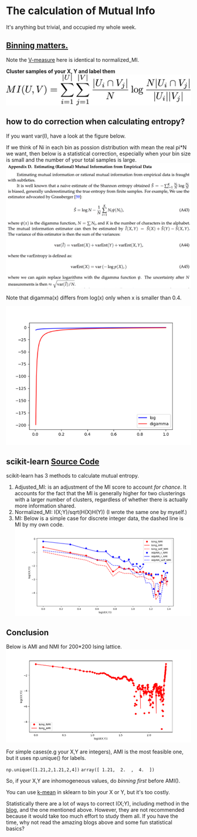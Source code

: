 # The calculation of Mutual Info

It's anything but trivial, and occupied my whole week.

## [Binning matters.](http://scikit-learn.org/stable/auto_examples/cluster/plot_adjusted_for_chance_measures.html#sphx-glr-auto-examples-cluster-plot-adjusted-for-chance-measures-py)
Note the [V-measure](http://scikit-learn.org/stable/modules/generated/sklearn.metrics.v_measure_score.html) here is identical to normalized_MI.

**Cluster samples of your X, Y and label them**
![](./imgs/latex-image-1.png)

## how to do correction when calculating entropy?
If you want var(I), have a look at the figure below.

If we think of Ni in each bin as possion distribution with mean the real pi*N we want, then below is a statistical correction, especially when your bin size is small and the number of your total samples is large.
![](./imgs/LSTM.png)

Note that digamma(x) differs from log(x) only when x is smaller than 0.4.

![](./imgs/digamma_log.png)

## scikit-learn [Source Code](https://github.com/scikit-learn/scikit-learn/blob/a24c8b46/sklearn/metrics/cluster/supervised.py#L707)

scikit-learn has 3 methods to calculate mutual entropy.

1. Adjusted_MI: is an adjustment of the MI score to account *for chance*. It accounts for the fact that the MI is generally higher for two clusterings with a larger number of clusters, regardless of whether there is actually more information shared.
2. Normalized_MI: I(X;Y)/sqrt(H(X)H(Y)) (I wrote the same one by myself.)
3. MI: Below is a simple case for discrete integer data, the dashed line is MI by my own code.
![](./imgs/MI_sklearn.png)

## Conclusion

Below is AMI and NMI for 200*200 Ising lattice.
![](./myIsing_every_10_row.png)

For simple cases(e.g your X,Y are integers), AMI is the most feasible one, but it uses np.unique() for labels.

`np.unique([1.21,2,1.21,2,4])`
`array([ 1.21,  2.  ,  4.  ])`

So, if your X,Y are inhomogeneous values, do *binning first* before AMI().

You can use [k-mean](http://scikit-learn.org/stable/modules/generated/sklearn.cluster.KMeans.html) in sklearn to bin your X or Y, but it's too costly.

Statistically there are a lot of ways to correct I(X;Y), including method in the [blog](https://kaushikghose.wordpress.com/2013/10/24/computing-mutual-information-and-other-scary-things/), and the one mentioned above. However, they are not recommended because it would take too much effort to study them all. If you have the time, why not read the amazing blogs above and some fun statistical basics?




